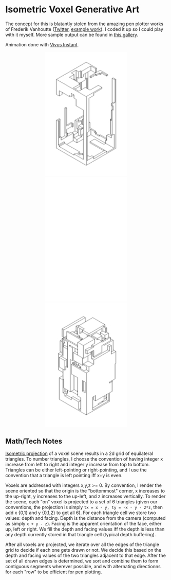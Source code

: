 # Isometric Voxel Generative Art

The concept for this is blatantly stolen from the amazing pen plotter works of Frederik Vanhoutte
 ([Twitter](https://mobile.twitter.com/wblut/), [example work](https://mobile.twitter.com/wblut/status/1033365066391998464)). I coded it up so I could play with it myself. More sample output can be found in [this gallery](docs/gallery.md).

Animation done with [Vivus Instant](https://maxwellito.github.io/vivus-instant/).

<p align="center">
  <img width="256" src="docs/sample1.svg">
  <img width="256" src="docs/sample3_animated.svg">
  <img width="256" src="docs/sample2.svg">
</p>

## Math/Tech Notes

[Isometric projection](https://en.wikipedia.org/wiki/Isometric_projection) of a voxel scene results in a 2d grid of equilateral triangles. To number triangles, I choose the convention of having integer x increase from left to right and integer y increase from top to bottom. Triangles can be either left-pointing or right-pointing, and I use the convention that a triangle is left pointing iff x+y is even.

Voxels are addressed with integers x,y,z >= 0. By convention, I render the scene oriented so that the origin is the "bottommost" corner, x increases to the up-right, y increases to the up-left, and z increases vertically. To render the scene, each "on" voxel is projected to a set of 6 triangles (given our conventions, the projection is simply `tx = x - y, ty = -x - y - 2*z`, then add x {0,1} and y {0,1,2} to get all 6). For each triangle cell we store two values: depth and facing. Depth is the distance from the camera (computed as simply `x + y - z`). Facing is the apparent orientation of the face, either up, left or right. We fill the depth and facing values iff the depth is less than any depth currently stored in that triangle cell (typical depth buffering).

After all voxels are projected, we iterate over all the edges of the triangle grid to decide if each one gets drawn or not. We decide this based on the depth and facing values of the two triangles adjacent to that edge. After the set of all drawn edges is determined, we sort and combine them to form contiguous segments wherever possible, and with alternating directionns for each "row" to be efficient for pen plotting.
